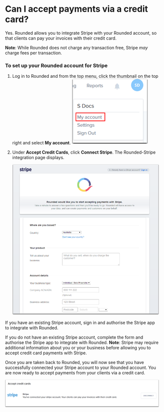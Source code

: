 # Can I accept payments via a credit card?

Yes. Rounded allows you to integrate Stripe with your Rounded account, so that clients can pay your invoices with their credit card.

**Note**: While Rounded does not charge any transaction free, Stripe _may_ charge fees per transaction.

### To set up your Rounded account for Stripe

1. Log in to Rounded and from the top menu, click the thumbnail on the top right and select **My account**.
![](/assets/MyAccount.png)

2. Under **Accept Credit Cards**, click **Connect Stripe**.
   The Rounded-Stripe integration page displays.
   
   ![](/assets/Rounded_Stripe.png)
   
If you have an existing Stripe account, sign in and authorise the Stripe app to integrate with Rounded.

If you do not have an existing Stripe account, complete the form and authorise the Stripe app to integrate with Rounded.
**Note**: Stripe may require additional information about you or your business before allowing you to accept credit card payments with Stripe.

Once you are taken back to Rounded, you will now see that you have successfully connected your Stripe account to your Rounded account. You are now ready to accept payments from your clients via a credit card.

![](/assets/Rounded_Stripe_inte.png)
